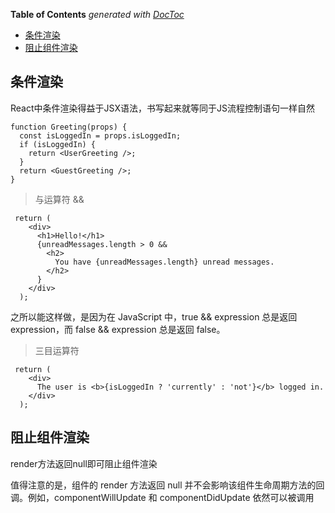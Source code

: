 <!-- START doctoc generated TOC please keep comment here to allow auto update -->
<!-- DON'T EDIT THIS SECTION, INSTEAD RE-RUN doctoc TO UPDATE -->
**Table of Contents**  *generated with [DocToc](https://github.com/thlorenz/doctoc)*

- [条件渲染](#%E6%9D%A1%E4%BB%B6%E6%B8%B2%E6%9F%93)
- [阻止组件渲染](#%E9%98%BB%E6%AD%A2%E7%BB%84%E4%BB%B6%E6%B8%B2%E6%9F%93)

<!-- END doctoc generated TOC please keep comment here to allow auto update -->

## 条件渲染

React中条件渲染得益于JSX语法，书写起来就等同于JS流程控制语句一样自然

	function Greeting(props) {
	  const isLoggedIn = props.isLoggedIn;
	  if (isLoggedIn) {
	    return <UserGreeting />;
	  }
	  return <GuestGreeting />;
	}

> 与运算符 &&

	 return (
	    <div>
	      <h1>Hello!</h1>
	      {unreadMessages.length > 0 &&
	        <h2>
	          You have {unreadMessages.length} unread messages.
	        </h2>
	      }
	    </div>
	  );

之所以能这样做，是因为在 JavaScript 中，true && expression 总是返回 expression，而 false && expression 总是返回 false。

> 三目运算符

	 return (
	    <div>
	      The user is <b>{isLoggedIn ? 'currently' : 'not'}</b> logged in.
	    </div>
	  );

## 阻止组件渲染

render方法返回null即可阻止组件渲染

值得注意的是，组件的 render 方法返回 null 并不会影响该组件生命周期方法的回调。例如，componentWillUpdate 和 componentDidUpdate 依然可以被调用



